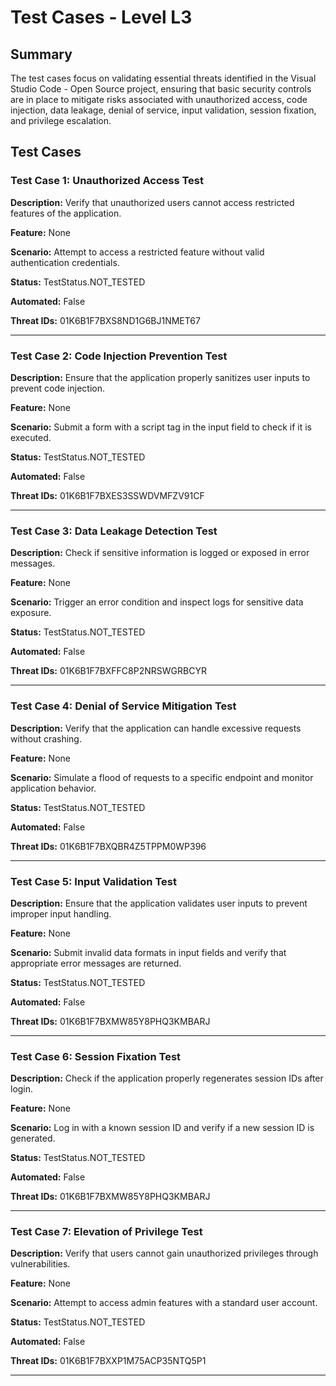 # Test Cases - Level L3

## Summary

The test cases focus on validating essential threats identified in the Visual Studio Code - Open Source project, ensuring that basic security controls are in place to mitigate risks associated with unauthorized access, code injection, data leakage, denial of service, input validation, session fixation, and privilege escalation.

## Test Cases

### Test Case 1: Unauthorized Access Test

**Description:** Verify that unauthorized users cannot access restricted features of the application.

**Feature:** None

**Scenario:** Attempt to access a restricted feature without valid authentication credentials.

**Status:** TestStatus.NOT_TESTED

**Automated:** False

**Threat IDs:** 01K6B1F7BXS8ND1G6BJ1NMET67

---

### Test Case 2: Code Injection Prevention Test

**Description:** Ensure that the application properly sanitizes user inputs to prevent code injection.

**Feature:** None

**Scenario:** Submit a form with a script tag in the input field to check if it is executed.

**Status:** TestStatus.NOT_TESTED

**Automated:** False

**Threat IDs:** 01K6B1F7BXES3SSWDVMFZV91CF

---

### Test Case 3: Data Leakage Detection Test

**Description:** Check if sensitive information is logged or exposed in error messages.

**Feature:** None

**Scenario:** Trigger an error condition and inspect logs for sensitive data exposure.

**Status:** TestStatus.NOT_TESTED

**Automated:** False

**Threat IDs:** 01K6B1F7BXFFC8P2NRSWGRBCYR

---

### Test Case 4: Denial of Service Mitigation Test

**Description:** Verify that the application can handle excessive requests without crashing.

**Feature:** None

**Scenario:** Simulate a flood of requests to a specific endpoint and monitor application behavior.

**Status:** TestStatus.NOT_TESTED

**Automated:** False

**Threat IDs:** 01K6B1F7BXQBR4Z5TPPM0WP396

---

### Test Case 5: Input Validation Test

**Description:** Ensure that the application validates user inputs to prevent improper input handling.

**Feature:** None

**Scenario:** Submit invalid data formats in input fields and verify that appropriate error messages are returned.

**Status:** TestStatus.NOT_TESTED

**Automated:** False

**Threat IDs:** 01K6B1F7BXMW85Y8PHQ3KMBARJ

---

### Test Case 6: Session Fixation Test

**Description:** Check if the application properly regenerates session IDs after login.

**Feature:** None

**Scenario:** Log in with a known session ID and verify if a new session ID is generated.

**Status:** TestStatus.NOT_TESTED

**Automated:** False

**Threat IDs:** 01K6B1F7BXMW85Y8PHQ3KMBARJ

---

### Test Case 7: Elevation of Privilege Test

**Description:** Verify that users cannot gain unauthorized privileges through vulnerabilities.

**Feature:** None

**Scenario:** Attempt to access admin features with a standard user account.

**Status:** TestStatus.NOT_TESTED

**Automated:** False

**Threat IDs:** 01K6B1F7BXXP1M75ACP35NTQ5P1

---

